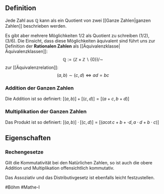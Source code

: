 ## Definition
Jede Zahl aus $\mathbb{Q}$ kann als ein Quotient von zwei [[Ganze Zahlen|ganzen Zahlen]] beschrieben werden. 

Es gibt aber mehrere Möglichkeiten 1/2 als Quotient zu schreiben (1/2), (3/6).
Die Einsicht, dass diese Möglichkeiten äquivalent sind führt uns zur Definition der **Rationalen Zahlen** als [[Äquivalenzklasse|Äquivalenzklassen]]:
$$\mathbb{Q}:=(\mathbb{Z} \times \mathbb{Z}\backslash\{0\})/\sim$$
zur [[Äquivalenzrelation]]:
$$(a,b) \sim (c,d) \iff ad = bc$$

### Addition der Ganzen Zahlen
Die Addition ist so definiert:
 $[(a, b)] + [(c,d)] = [(a+c, b+d)]$

### Multiplikation der Ganzen Zahlen
Das Produkt ist so definiert:
 $[(a, b)] \cdot [(c,d)] = [(a\cot c + b+ \cdot d, a \cdot d + b \cdot c)]$

## Eigenschaften
### Rechengesetze
Gilt die Kommutativität bei den Natürlichen Zahlen, so ist auch die obere Addition und Multiplikation offensichtlich kommutativ.

Das Assoziativ und das Distributivgesetz ist ebenfalls leicht festzustellen. 




#Böhm
#Mathe-I 